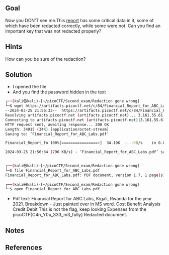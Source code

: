 ## Goal
Now you DON’T see me.This [report](https://artifacts.picoctf.net/c/84/Financial_Report_for_ABC_Labs.pdf) has some critical data in it, some of which have been redacted correctly, while some were not. Can you find an important key that was not redacted properly?
## Hints
How can you be sure of the redaction?
## Solution

+ I opened the file
+ And you find the password hidden in the text

```bash
┌──(kali㉿kali)-[~/picoCTF/Second_exam/Redaction gone wrong]
└─$ wget https://artifacts.picoctf.net/c/84/Financial_Report_for_ABC_Labs.pdf 
--2024-03-25 21:56:33--  https://artifacts.picoctf.net/c/84/Financial_Report_for_ABC_Labs.pdf
Resolving artifacts.picoctf.net (artifacts.picoctf.net)... 3.161.55.61, 3.161.55.100, 3.161.55.26, ...
Connecting to artifacts.picoctf.net (artifacts.picoctf.net)|3.161.55.61|:443... connected.
HTTP request sent, awaiting response... 200 OK
Length: 34915 (34K) [application/octet-stream]
Saving to: ‘Financial_Report_for_ABC_Labs.pdf’

Financial_Report_fo 100%[================>]  34.10K  --.-KB/s    in 0.04s   

2024-03-25 21:56:34 (796 KB/s) - ‘Financial_Report_for_ABC_Labs.pdf’ saved [34915/34915]

                                                                             
┌──(kali㉿kali)-[~/picoCTF/Second_exam/Redaction gone wrong]
└─$ file Financial_Report_for_ABC_Labs.pdf 
Financial_Report_for_ABC_Labs.pdf: PDF document, version 1.7, 1 page(s)
                                                                             
┌──(kali㉿kali)-[~/picoCTF/Second_exam/Redaction gone wrong]
└─$ open Financial_Report_for_ABC_Labs.pdf 
````

+ Pdf text: Financial Report for ABC Labs, Kigali, Rwanda for the year 2021.
Breakdown - Just painted over in MS word.
Cost Benefit Analysis
Credit Debit
This is not the flag, keep looking
Expenses from the
picoCTF{C4n_Y0u_S33_m3_fully}
Redacted document.
## Notes

## References